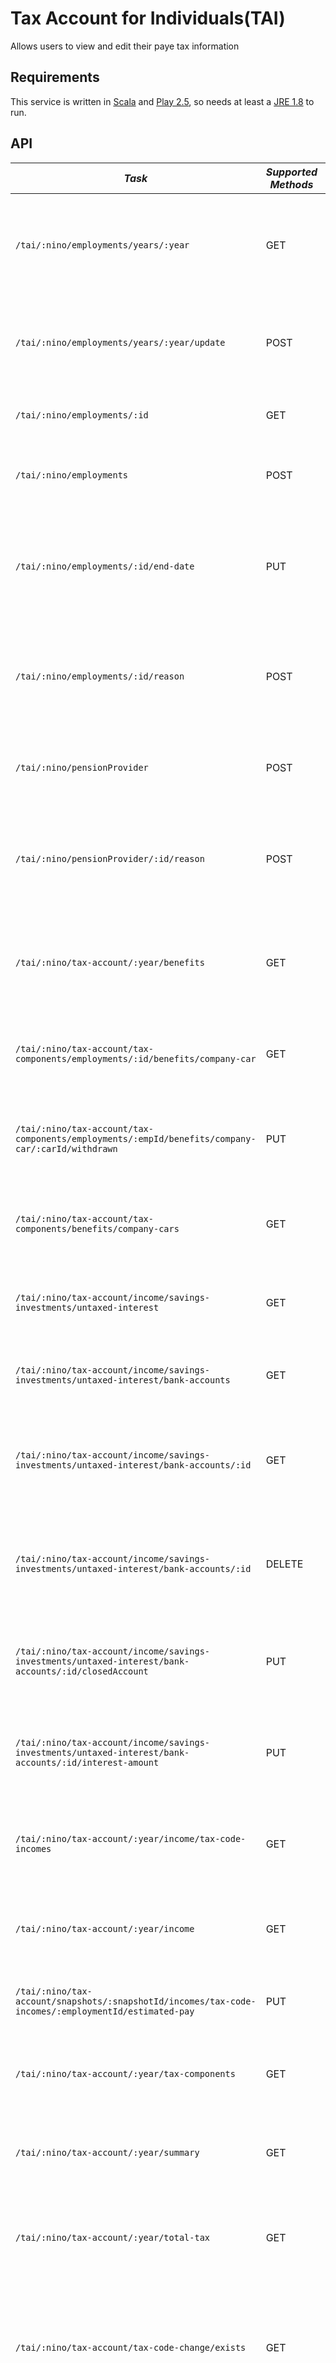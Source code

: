 Tax Account for Individuals(TAI)
=============================================

Allows users to view and edit their paye tax information

Requirements
------------

This service is written in [Scala](http://www.scala-lang.org/) and [Play 2.5](http://playframework.com/), so needs at least a [JRE 1.8](http://www.oracle.com/technetwork/java/javase/downloads/index.html) to run.

API
---

| *Task* | *Supported Methods* | *Description* |
|--------|----|----|
| ```/tai/:nino/employments/years/:year ```  | GET | Retrieves all employments for a given year with Annual Account information [More...](docs/employments/annual-account-employments.md) |
| ```/tai/:nino/employments/years/:year/update ```  | POST | The end point updates the incorrect employment details [More...](docs/employments/update-employments.md)|
| ```/tai/:nino/employments/:id ```  | GET | Retrieves employments by provided id [More...](docs/employments/id-employments.md)|
| ```/tai/:nino/employments ```  | POST | The end point adds a new employment [More...](docs/employments/employments.md)|
| ```/tai/:nino/employments/:id/end-date ```  | PUT | The end point allows the consumer to update the end date for the employment [More...](docs/employments/update-enddate-employment.md)|
| ```/tai/:nino/employments/:id/reason ```  | POST | The end point updates the incorrect employment details for current year [More...](docs/employments/reason-employment.md)|
| ```/tai/:nino/pensionProvider ```  | POST | The end point adds a new pension provider for the user [More...](docs/pensions/pension-provider.md) |
| ```/tai/:nino/pensionProvider/:id/reason ```  | POST | The end point updates the incorrect pension details for the current year [More...](docs/pensions/update-pension-provider.md) |
| ```/tai/:nino/tax-account/:year/benefits ```  | GET | The end point provides fetches the benefits for the provided nino and tax year [More...](docs/benefits/benefits.md) |
| ```/tai/:nino/tax-account/tax-components/employments/:id/benefits/company-car ```  | GET | The end point fetches the benefits for employment [More...](docs/benefits/employment-company-car.md) |
| ```/tai/:nino/tax-account/tax-components/employments/:empId/benefits/company-car/:carId/withdrawn ```  | PUT | The end point would submit a request to withdraw a company car [More...](docs/benefits/withdraw-company-car.md) |
| ```/tai/:nino/tax-account/tax-components/benefits/company-cars ```  | GET | The end point fetches all the company car benefits for nino [More...](docs/benefits/company-cars.md) |
| ```/tai/:nino/tax-account/income/savings-investments/untaxed-interest ```  | GET | The end point fetches non taxed interest for a given nino [More...](docs/incomes/untaxed-interest.md) |
| ```/tai/:nino/tax-account/income/savings-investments/untaxed-interest/bank-accounts ```  | GET | The end point fetches bank details for nino [More...](docs/incomes/bbsi-details.md) |
| ```/tai/:nino/tax-account/income/savings-investments/untaxed-interest/bank-accounts/:id ```  | GET | The end point fetches bank account details a given nino and id [More...](docs/incomes/bbsi-account.md) |
| ```/tai/:nino/tax-account/income/savings-investments/untaxed-interest/bank-accounts/:id ```  | DELETE | The end point removes bank account for a given nino and id [More...](docs/incomes/remove-account.md) |
| ```/tai/:nino/tax-account/income/savings-investments/untaxed-interest/bank-accounts/:id/closedAccount ```  | PUT | The end point submits a request to close the bank account [More...](docs/incomes/close-bank-account.md) |
| ```/tai/:nino/tax-account/income/savings-investments/untaxed-interest/bank-accounts/:id/interest-amount ```  | PUT | The end point submits a request to update bank account interest [More...](docs/incomes/update-bank-account.md) |
| ```/tai/:nino/tax-account/:year/income/tax-code-incomes ```  | GET | The end point fetches tax code incomes for a given nino and given year [More...](docs/incomes/taxcode-incomes.md) |
| ```/tai/:nino/tax-account/:year/income ```  | GET | The end point fetches incomes for a given nino and a given year [More...](docs/incomes/incomes.md) |
| ```/tai/:nino/tax-account/snapshots/:snapshotId/incomes/tax-code-incomes/:employmentId/estimated-pay ```  | PUT | The end point updates the estimated pay [More...](docs/incomes/update-pay.md) |
| ```/tai/:nino/tax-account/:year/tax-components ```  | GET | The end point provides a list of coding components [More...](docs/taxcomponents/tax-components.md) |
| ```/tai/:nino/tax-account/:year/summary ```  | GET | The end point fetches annual tax account summary [More...](docs/taxaccount/summary.md) |
| ```/tai/:nino/tax-account/:year/total-tax ```  | GET | The end point fetches the total tax values for annual tax account [More...](docs/taxaccount/total-tax.md) |
| ```/tai/:nino/tax-account/tax-code-change/exists ```  | GET | The end point returns a boolean which indicates if there has been a tax code change in the tax year [More...](docs/taxaccount/tax-code-change-exists.md) |
| ```/tai/:nino/tax-account/tax-code-change ```  | GET | The end point returns details of the current and previous operated tax codes for a given nino [More...](docs/taxaccount/tax-code-change.md) |
| ```/tai/:nino/tax-account/tax-free-amount-comparison ```  | GET | The end point returns the current and previous IABD information relating to Income Sources and Total Liabilities for a given nino [More...](docs/taxaccount/tax-free-amount-comparison.md) |

Deprecated API Endpoints (Not advised to use)
---

| *Task* | *Supported Methods* | *Description* |
|--------|----|----|
| ```/tai/:nino``` | GET | Returns the ```TaiRoot``` for the given nino. [More...](docs/tai-root.md)  |
| ```/tai/:nino/tax-summary/:taxYear``` | GET | Returns a the ```Tax Summary``` for the given nino. [More...](docs/tax-summary.md)  |
| ```/tai/:nino/incomes/:taxYear/update``` | POST | Update ```Income``` IABDTypes  for the given list of incomes. [More...](docs/update-incomes-iabd.md)  |
| ```/tai/:nino/incomes/:taxYear/update-without-saving ``` | POST | Update the ```Income``` IABDTypes  for the given list of incomes. [More...](docs/update-incomes-iabd.md)  |
| ```/tai/calculator/annualise-income ``` | POST | Annualises year to date incomes for a given amount, a start date and an end date. [More...](docs/annualise-income.md)  |

Configuration
-------------

All configuration is namespaced by the `run.mode` key, which can be set to `Dev` or `Prod` - note this is independent of Play's concept of mode.

All the other microservices used by TAI require host and port settings, for example:

| *Key*                    | *Description* |
| ------------------------ | ----------- |
| `microservice.services.nps-hod.host` | The host of the NPS service |
| `microservice.services.nps-hod.port` | The port of the NPS service |
| `microservice.services.nps-hod.path` | The path of the NPS service |

Only nps microservice requires a path.


